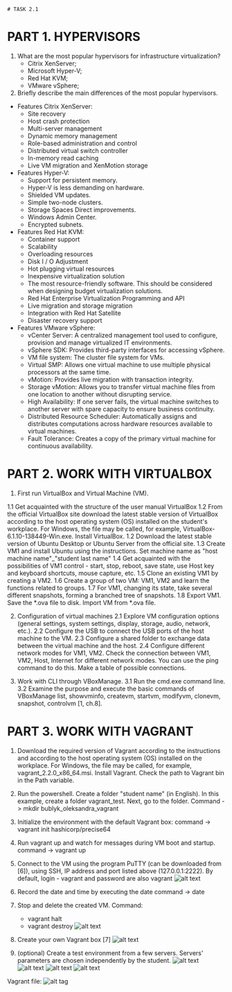 
	# TASK 2.1
# PART 1. HYPERVISORS
1. What are the most popular hypervisors for infrastructure virtualization?
	- Citrix XenServer;
	- Microsoft Hyper-V; 
	- Red Hat KVM;
	- VMware vSphere;
2. Briefly describe the main differences of the most popular hypervisors.
- Features Citrix XenServer:
	- Site recovery
	- Host crash protection
	- Multi-server management
	- Dynamic memory management
	- Role-based administration and control
	- Distributed virtual switch controller
	- In-memory read caching
	- Live VM migration and XenMotion storage
- Features Hyper-V:
	- Support for persistent memory.
	- Hyper-V is less demanding on hardware.
	- Shielded VM updates.
	- Simple two-node clusters.
	- Storage Spaces Direct improvements.
	- Windows Admin Center.
	- Encrypted subnets.
- Features Red Hat KVM:
	- Container support
	- Scalability
	- Overloading resources
	- Disk I / O Adjustment
	- Hot plugging virtual resources
	- Inexpensive virtualization solution
	- The most resource-friendly software. This should be considered when designing budget virtualization solutions.
	- Red Hat Enterprise Virtualization Programming and API
	- Live migration and storage migration
	- Integration with Red Hat Satellite
	- Disaster recovery support
- Features VMware vSphere:
	- vCenter Server: A centralized management tool used to configure, provision and manage virtualized IT environments.
	- vSphere SDK: Provides third-party interfaces for accessing vSphere.
	- VM file system: The cluster file system for VMs.
	- Virtual SMP: Allows one virtual machine to use multiple physical processors at the same time.
	- vMotion: Provides live migration with transaction integrity.
	- Storage vMotion: Allows you to transfer virtual machine files from one location to another without disrupting service.
	- High Availability: If one server fails, the virtual machine switches to another server with spare capacity to ensure business continuity.
	- Distributed Resource Scheduler: Automatically assigns and distributes computations across hardware resources available to virtual machines.
	- Fault Tolerance: Creates a copy of the primary virtual machine for continuous availability.
	
# PART 2. WORK WITH VIRTUALBOX

1. First run VirtualBox and Virtual Machine (VM).

1.1 Get acquainted with the structure of the user manual VirtualBox
1.2 From the official VirtualBox site download the latest stable version of VirtualBox according to the host operating system (OS) installed on the student's workplace. For Windows, the file may be called, for example, VirtualBox-6.1.10-138449-Win.exe. Install VirtualBox.
1.2 Download the latest stable version of Ubuntu Desktop or Ubuntu Server from the official site.
1.3 Create VM1 and install Ubuntu using the instructions. Set machine name as "host machine name"_"student last name"
1.4 Get acquainted with the possibilities of VM1 control - start, stop, reboot, save state, use Host key and keyboard shortcuts, mouse capture, etc.
1.5 Clone an existing VM1 by creating a VM2.
1.6 Create a group of two VM: VM1, VM2 and learn the functions related to groups.
1.7 For VM1, changing its state, take several different snapshots, forming a branched tree of snapshots.
1.8 Export VM1. Save the *.ova file to disk. Import VM from *.ova file.

2. Configuration of virtual machines
2.1 Explore VM configuration options (general settings, system settings, display, storage, audio, network, etc.).
2.2 Configure the USB to connect the USB ports of the host machine to the VM.
2.3 Configure a shared folder to exchange data between the virtual machine and the host.
2.4 Configure different network modes for VM1, VM2. Check the connection between VM1, VM2, Host, Internet for different network modes. You can use the ping command to do this. Make a table of possible connections.

3. Work with CLI through VBoxManage.
3.1 Run the cmd.exe command line.
3.2 Examine the purpose and execute the basic commands of VBoxManage list, showvminfo, createvm, startvm, modifyvm, clonevm, snapshot, controlvm [1, ch.8].

# PART 3. WORK WITH VAGRANT

1. Download the required version of Vagrant according to the instructions and according to the host operating system (OS) installed on the workplace. For Windows, the file may be called, for example, vagrant_2.2.0_x86_64.msi. Install Vagrant. Check the path to Vagrant bin in the Path variable.
2. Run the powershell. Create a folder "student name" (in English). In this example, create a folder vagrant_test. Next, go to the folder.
Command -> mkdir bublyk_oleksandra_vagrant
3. Initialize the environment with the default Vagrant box: 
	command -> vagrant init hashicorp/precise64
4. Run vagrant up and watch for messages during VM boot and startup.
	command -> vagrant up 
5. Connect to the VM using the program PuTTY (can be downloaded from [6]), using SSH, IP address and port listed above (127.0.0.1:2222). By default, login - vagrant and password are also vagrant
![alt text](https://github.com/aleksandrabublik/DevOps_online_Kharkov_2020Q42021Q1/blob/main/Module2/task%202.1/Putty.jpg)

6. Record the date and time by executing the date command -> date
7. Stop and delete the created VM.
Command:
	- vagrant halt
	- vagrant destroy
![alt text](https://github.com/aleksandrabublik/DevOps_online_Kharkov_2020Q42021Q1/blob/main/Module2/task%202.1/Vagrant%20halt%20and%20destroy.jpg)

8. Create your own Vagrant box [7] 
![alt text](https://github.com/aleksandrabublik/DevOps_online_Kharkov_2020Q42021Q1/blob/main/Module2/task%202.1/Vagrant%20package%20and%20add.png)

9. (optional) Create a test environment from a few servers. Servers' parameters are chosen independently by the student.
![alt text](https://github.com/aleksandrabublik/DevOps_online_Kharkov_2020Q42021Q1/blob/main/Module2/task%202.1/Launch%20multiVm.png)
![alt text](https://github.com/aleksandrabublik/DevOps_online_Kharkov_2020Q42021Q1/blob/main/Module2/task%202.1/Change%20setting.png)
![alt text](https://github.com/aleksandrabublik/DevOps_online_Kharkov_2020Q42021Q1/blob/main/Module2/task%202.1/ssh%20vm1.png)
![alt text](https://github.com/aleksandrabublik/DevOps_online_Kharkov_2020Q42021Q1/blob/main/Module2/task%202.1/ssh%20vm2.png)

Vagrant file:
![alt tag](https://github.com/aleksandrabublik/DevOps_online_Kharkov_2020Q42021Q1/blob/main/Module2/task%202.1/Vagrantfile)


